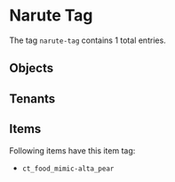# Narute Tag

The tag `narute-tag` contains 1 total entries.

## Objects

## Tenants

## Items

Following items have this item tag:

- `ct_food_mimic-alta_pear`
